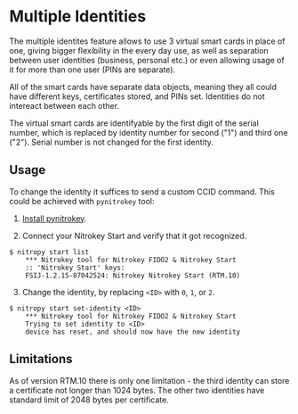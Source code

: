 # Multiple Identities

The multiple identites feature allows to use 3 virtual smart cards in place of one, giving bigger flexibility in the every day use, as well as separation between user identities (business, personal etc.) or even allowing usage of it for more than one user (PINs are separate).

All of the smart cards have separate data objects, meaning they all could have different keys, certificates stored, and PINs set. Identities do not intereact between each other.

The virtual smart cards are identifyable by the first digit of the serial number, which is replaced by identity number for second ("1") and third one ("2"). Serial number is not changed for the first identity.

## Usage

To change the identity it suffices to send a custom CCID command. This could be achieved with `pynitrokey` tool:


1. [Install pynitrokey](https://github.com/Nitrokey/pynitrokey#installation).


2. Connect your Nitrokey Start and verify that it got recognized.

```
$ nitropy start list
    *** Nitrokey tool for Nitrokey FIDO2 & Nitrokey Start
    :: 'Nitrokey Start' keys:
    FSIJ-1.2.15-87042524: Nitrokey Nitrokey Start (RTM.10) 
```
3. Change the identity, by replacing `<ID>` with `0`, `1`, or `2`.
```
$ nitropy start set-identity <ID>
    *** Nitrokey tool for Nitrokey FIDO2 & Nitrokey Start
    Trying to set identity to <ID>
    device has reset, and should now have the new identity
```

## Limitations

As of version RTM.10 there is only one limitation - the third identity can store a certificate not longer than 1024 bytes. The other two identities have standard limit of 2048 bytes per certificate.
